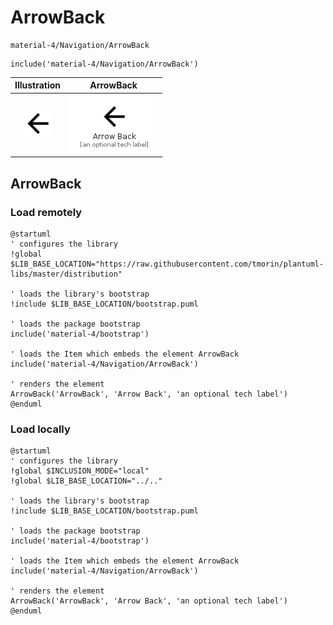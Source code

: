 # ArrowBack


```text
material-4/Navigation/ArrowBack
```

```text
include('material-4/Navigation/ArrowBack')
```



| Illustration | ArrowBack |
| :---: | :---: |
| ![illustration for Illustration](../../material-4/Navigation/ArrowBack.png) | ![illustration for ArrowBack](../../material-4/Navigation/ArrowBack.Local.png) |




## ArrowBack

### Load remotely
```plantuml
@startuml
' configures the library
!global $LIB_BASE_LOCATION="https://raw.githubusercontent.com/tmorin/plantuml-libs/master/distribution"

' loads the library's bootstrap
!include $LIB_BASE_LOCATION/bootstrap.puml

' loads the package bootstrap
include('material-4/bootstrap')

' loads the Item which embeds the element ArrowBack
include('material-4/Navigation/ArrowBack')

' renders the element
ArrowBack('ArrowBack', 'Arrow Back', 'an optional tech label')
@enduml
```

### Load locally
```plantuml
@startuml
' configures the library
!global $INCLUSION_MODE="local"
!global $LIB_BASE_LOCATION="../.."

' loads the library's bootstrap
!include $LIB_BASE_LOCATION/bootstrap.puml

' loads the package bootstrap
include('material-4/bootstrap')

' loads the Item which embeds the element ArrowBack
include('material-4/Navigation/ArrowBack')

' renders the element
ArrowBack('ArrowBack', 'Arrow Back', 'an optional tech label')
@enduml
```

